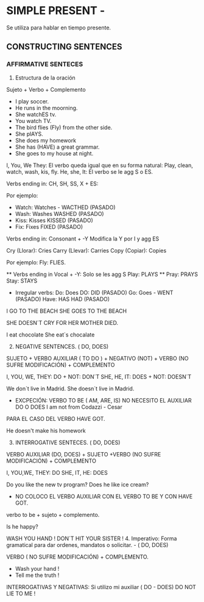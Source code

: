 # SIMPLE PRESENT - 

Se utiliza para hablar en tiempo presente. 

## CONSTRUCTING SENTENCES 

### AFFIRMATIVE SENTECES 

1. Estructura de la oración

Sujeto + Verbo + Complemento 

- I play soccer.
- He runs in the moorning.
- She watchES tv.
- You watch TV.
- The bird flies (Fly) from the other side. 
- She plAYS. 
- She does my homework
- She has (HAVE) a great grammar. 
- She goes to my house at night. 

I, You, We They: El verbo queda igual que en su forma natural: Play, clean, watch, wash, kis, fly.
He, she, It: El verbo se le agg S o ES. 

Verbs ending in: CH, SH, SS, X   + ES:

Por ejemplo: 

- Watch: Watches - WACTHED (PASADO)
- Wash: Washes      WASHED (PASADO)
- Kiss: Kisses      KISSED (PASADO)
- Fix: Fixes        FIXED  (PASADO)

Verbs ending in: Consonant + -Y
Modifica la Y por I y agg ES

Cry (Llorar): Cries
Carry (Llevar): Carries
Copy (Copiar): Copies

Por ejemplo: Fly: FLIES.

** Verbs ending in Vocal + -Y: Solo se les agg S
Play: PLAYS ** 
Pray: PRAYS
Stay: STAYS

- Irregular verbs: 
Do: Does DO: DID (PASADO)
Go: Goes - WENT (PASADO)
Have: HAS  HAD (PASADO)

I GO TO THE BEACH 
SHE GOES TO THE BEACH

SHE DOESN´T CRY FOR HER MOTHER DIED.

I eat chocolate
She eat`s chocalate

2. NEGATIVE SENTENCES. ( DO, DOES)

SUJETO + VERBO AUXILIAR ( TO DO ) + NEGATIVO (NOT) + VERBO (NO SUFRE MODIFICACIÓN) + COMPLEMENTO 

I, YOU, WE, THEY: DO + NOT: DON´T
SHE, HE, IT: DOES + NOT: DOESN´T

We don´t live in Madrid. 
She doesn´t live in Madrid. 

* EXCPECIÓN: VERBO TO BE ( AM, ARE, IS) NO NECESITO EL AUXILIAR DO O DOES
I am not from Codazzi - Cesar

PARA EL CASO DEL VERBO HAVE GOT. 

He doesn't make his homework 


3. INTERROGATIVE SENTECES. ( DO, DOES)

VERBO AUXILIAR (DO, DOES) + SUJETO +VERBO (NO SUFRE MODIFICACIÓN) + COMPLEMENTO 

I, YOU,WE, THEY: DO
SHE, IT, HE: DOES

Do you like the new tv program?
Does he like ice cream?

* NO COLOCO EL VERBO AUXILIAR CON EL VERBO TO BE Y CON HAVE GOT. 

verbo to be + sujeto + complemento.

Is he happy?

 WASH YOU HAND ! 
DON´T HIT YOUR SISTER !
4. Imperativo: Forma gramatical para dar ordenes, mandatos o solicitar. - ( DO, DOES)
 
 VERBO ( NO SUFRE MODIFICACIÓN) + COMPLEMENTO. 

 - Wash your hand ! 
 - Tell me the truth !

 INTERROGATIVAS Y NEGATIVAS: Si utilizo mi auxiliar ( DO - DOES)
 DO NOT LIE TO ME !
 